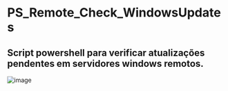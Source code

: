 # PS_Remote_Check_WindowsUpdates
## Script powershell para verificar atualizações pendentes em servidores windows remotos.



![image](https://user-images.githubusercontent.com/91758384/136871141-d7c09fff-87dd-46b3-b7ee-e3864b708bef.png)
